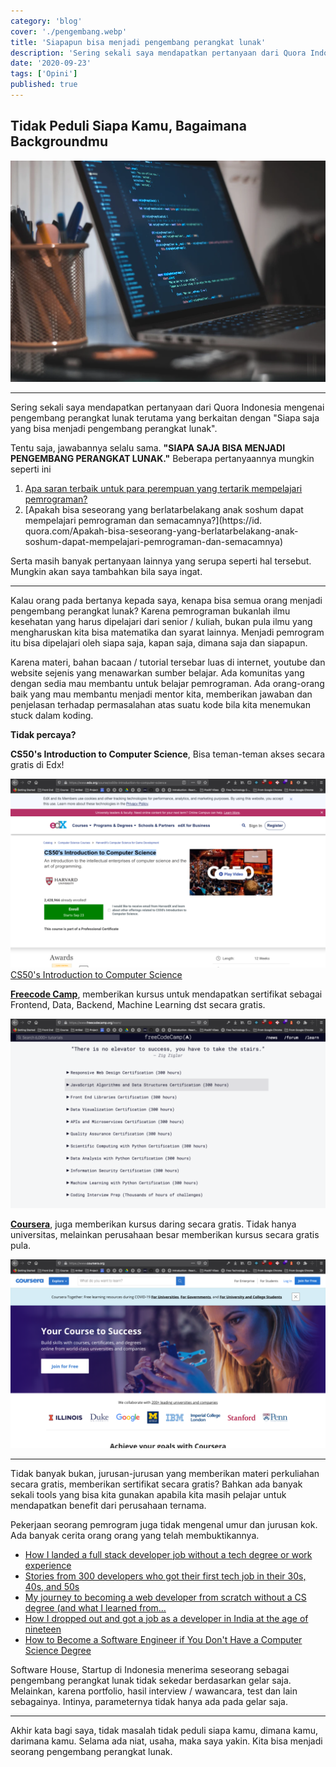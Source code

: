 ```yaml
---
category: 'blog'
cover: './pengembang.webp'
title: 'Siapapun bisa menjadi pengembang perangkat lunak'
description: 'Sering sekali saya mendapatkan pertanyaan dari Quora Indonesia mengenai pengembang perangkat lunak terutama yang berkaitan dengan "Siapa saja yang bisa menjadi pengembang perangkat lunak"..'
date: '2020-09-23'
tags: ['Opini']
published: true
---
```




## Tidak Peduli Siapa Kamu, Bagaimana Backgroundmu

![Pengembang Perangkat Lunak](./pengembang.webp)

---
Sering sekali saya mendapatkan pertanyaan dari Quora Indonesia mengenai pengembang perangkat lunak terutama yang berkaitan dengan "Siapa saja yang bisa menjadi pengembang perangkat lunak".

Tentu saja, jawabannya selalu sama. **"SIAPA SAJA BISA MENJADI PENGEMBANG PERANGKAT LUNAK."** Beberapa pertanyaannya mungkin seperti ini
1. [Apa saran terbaik untuk para perempuan yang tertarik mempelajari pemrograman?](https://id.quora.com/Apa-saran-terbaik-untuk-para-perempuan-yang-tertarik-mempelajari-pemrograman)
2. [Apakah bisa seseorang yang berlatarbelakang anak soshum dapat mempelajari pemrograman dan semacamnya?](https://id.
quora.com/Apakah-bisa-seseorang-yang-berlatarbelakang-anak-soshum-dapat-mempelajari-pemrograman-dan-semacamnya)

Serta masih banyak pertanyaan lainnya yang serupa seperti hal tersebut. Mungkin akan saya tambahkan bila saya ingat. 

---

Kalau orang pada bertanya kepada saya, kenapa bisa semua orang menjadi pengembang perangkat lunak? Karena pemrograman bukanlah ilmu kesehatan yang harus dipelajari dari senior / kuliah, bukan pula ilmu yang mengharuskan kita bisa matematika dan syarat lainnya. Menjadi pemrogram itu bisa dipelajari oleh siapa saja, kapan saja, dimana saja dan siapapun. 

Karena materi, bahan bacaan / tutorial tersebar luas di internet, youtube dan website sejenis yang menawarkan sumber belajar. Ada komunitas yang dengan sedia mau membantu untuk belajar pemrograman. Ada orang-orang baik yang mau membantu menjadi mentor kita, memberikan jawaban dan penjelasan terhadap permasalahan atas suatu kode bila kita menemukan stuck dalam koding. 

**Tidak percaya?**

**CS50's Introduction to Computer Science**, Bisa teman-teman akses secara gratis di Edx!

![Edx Course](./edx.png)
[CS50's Introduction to Computer Science](https://www.edx.org/course/cs50s-introduction-to-computer-science)

**[Freecode Camp](https://freecodecamp.org)**, memberikan kursus untuk mendapatkan sertifikat sebagai Frontend, Data, Backend, Machine Learning dst secara gratis.

![FreecodeCamp](./freecodecamp.png)

**[Coursera](https://coursera.com)**, juga memberikan kursus daring secara gratis. Tidak hanya universitas, melainkan perusahaan besar memberikan kursus secara gratis pula.

![Coursera](./coursera.png)

---
Tidak banyak bukan, jurusan-jurusan yang memberikan materi perkuliahan secara gratis, memberikan sertifikat secara gratis? Bahkan ada banyak sekali tools yang bisa kita gunakan apabila kita masih pelajar untuk mendapatkan benefit dari perusahaan ternama. 

Pekerjaan seorang pemrogram juga tidak mengenal umur dan jurusan kok. Ada banyak cerita orang orang yang telah membuktikannya. 

- [How I landed a full stack developer job without a tech degree or work experience](https://www.freecodecamp.org/news/how-i-landed-a-full-stack-developer-job-without-a-tech-degree-or-work-experience-6add97be2051/)
- [Stories from 300 developers who got their first tech job in their 30s, 40s, and 50s](https://www.freecodecamp.org/news/stories-from-300-developers-who-got-their-first-tech-job-in-their-30s-40s-and-50s-64306eb6bb27/)
- [My journey to becoming a web developer from scratch without a CS degree (and what I learned from…](https://www.freecodecamp.org/news/my-journey-to-becoming-a-web-developer-from-scratch-without-a-cs-degree-2-years-later-and-what-i-4a7fd2ff5503/)
- [How I dropped out and got a job as a developer in India at the age of nineteen](https://www.freecodecamp.org/news/how-i-dropped-out-and-got-a-job-as-a-developer-in-india-at-the-age-of-nineteen-3e8c30b83cce/)
- [How to Become a Software Engineer if You Don't Have a Computer Science Degree](https://www.freecodecamp.org/news/paths-to-becoming-a-software-engineer/)

Software House, Startup di Indonesia menerima seseorang sebagai pengembang perangkat lunak tidak sekedar berdasarkan gelar saja. Melainkan, karena portfolio, hasil interview / wawancara, test dan lain sebagainya. Intinya, parameternya tidak hanya ada pada gelar saja. 

---

Akhir kata bagi saya, tidak masalah tidak peduli siapa kamu, dimana kamu, darimana kamu. Selama ada niat, usaha, maka saya yakin. Kita bisa menjadi seorang pengembang perangkat lunak.
